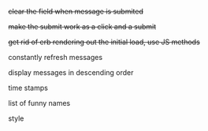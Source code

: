 ~~clear the field when message is submited~~

~~make the submit work as a click and a submit~~

~~get rid of erb rendering out the initial load, use JS methods~~

constantly refresh messages

display messages in descending order

time stamps

list of funny names

style
